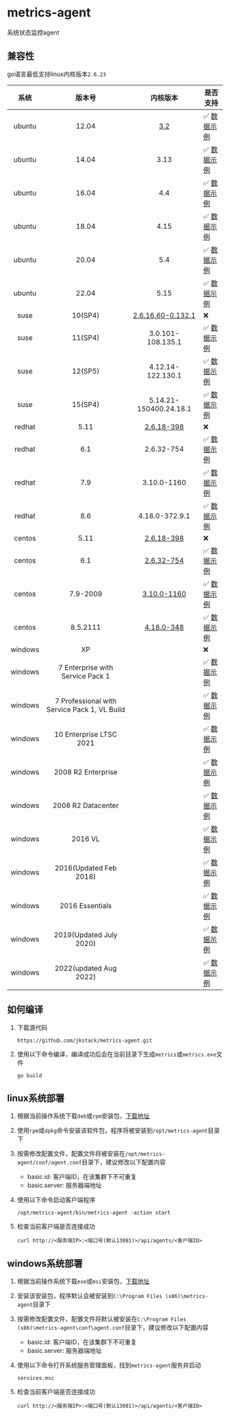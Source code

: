 # metrics-agent

系统状态监控agent

## 兼容性

go语言最低支持linux内核版本`2.6.23`

| 系统   | 版本号 | 内核版本 | 是否支持 |
| :----: | :---: | :-----: | ------- |
| ubuntu | 12.04 | [3.2](https://en.wikipedia.org/wiki/Ubuntu_version_history#Table_of_versions) | ✅ [数据示例](docs/examples/ubuntu12.md) |
| ubuntu | 14.04 | 3.13 | ✅ [数据示例](docs/examples/ubuntu14.md) |
| ubuntu | 16.04 | 4.4  | ✅ [数据示例](docs/examples/ubuntu16.md) |
| ubuntu | 18.04 | 4.15 | ✅ [数据示例](docs/examples/ubuntu18.md) |
| ubuntu | 20.04 | 5.4  | ✅ [数据示例](docs/examples/ubuntu20.md) |
| ubuntu | 22.04 | 5.15 | ✅ [数据示例](docs/examples/ubuntu22.md) |
| suse   | 10(SP4) | [2.6.16.60-0.132.1](https://www.suse.com/support/kb/doc/?id=000019587) | ❌ |
| suse   | 11(SP4) | 3.0.101-108.135.1      | ✅ [数据示例](docs/examples/suse11.md) |
| suse   | 12(SP5) | 4.12.14-122.130.1      | ✅ [数据示例](docs/examples/suse12.md) |
| suse   | 15(SP4) | 5.14.21-150400.24.18.1 | ✅ [数据示例](docs/examples/suse15.md) |
| redhat | 5.11 | [2.6.18-398](https://access.redhat.com/articles/3078) | ❌ |
| redhat | 6.1  | 2.6.32-754     | ✅ [数据示例](docs/examples/redhat6.md) |
| redhat | 7.9  | 3.10.0-1160    | ✅ [数据示例](docs/examples/redhat7.md) |
| redhat | 8.6  | 4.18.0-372.9.1 | ✅ [数据示例](docs/examples/redhat8.md) |
| centos | 5.11 | [2.6.18-398](https://vault.centos.org/5.11/os/Source/) | ❌ |
| centos | 6.1  | [2.6.32-754](https://vault.centos.org/6.10/os/Source/SPackages/) | ✅ [数据示例](docs/examples/centos6.md) |
| centos | 7.9-2009 | [3.10.0-1160](https://vault.centos.org/7.9.2009/os/Source/SPackages/) | ✅ [数据示例](docs/examples/centos7.md) |
| centos | 8.5.2111 | [4.18.0-348](https://vault.centos.org/8.5.2111/BaseOS/Source/SPackages/) | ✅ [数据示例](docs/examples/centos8.md) |
| windows | XP | | ❌ |
| windows | 7 Enterprise with Service Pack 1             | | ✅ [数据示例](docs/examples/win7enterprise.md) |
| windows | 7 Professional with Service Pack 1, VL Build | | ✅ [数据示例](docs/examples/win7professional.md) |
| windows | 10 Enterprise LTSC 2021                      | | ✅ [数据示例](docs/examples/win10.md) |
| windows | 2008 R2 Enterprise                           | | ✅ [数据示例](docs/examples/win2008ent.md) |
| windows | 2008 R2 Datacenter                           | | ✅ [数据示例](docs/examples/win2008dc.md) |
| windows | 2016 VL                                      | | ✅ [数据示例](docs/examples/win2016vl.md) |
| windows | 2016(Updated Feb 2018)                       | | ✅ [数据示例](docs/examples/win2016upd2018.md) |
| windows | 2016 Essentials                              | | ✅ [数据示例](docs/examples/win2016ess.md) |
| windows | 2019(Updated July 2020)                      | | ✅ [数据示例](docs/examples/win2019.md) |
| windows | 2022(updated Aug 2022)                       | | ✅ [数据示例](docs/examples/win2022.md) |

## 如何编译

1. 下载源代码

       https://github.com/jkstack/metrics-agent.git

2. 使用以下命令编译，编译成功后会在当前目录下生成`metrics`或`metrics.exe`文件

       go build

## linux系统部署

1. 根据当前操作系统下载`deb`或`rpm`安装包，[下载地址](https://github.com/jkstack/metrics-agent/releases/latest)
2. 使用`rpm`或`dpkg`命令安装该软件包，程序将被安装到`/opt/metrics-agent`目录下
3. 按需修改配置文件，配置文件将被安装在`/opt/metrics-agent/conf/agent.conf`目录下，建议修改以下配置内容
   - basic.id: 客户端ID，在该集群下不可重复
   - basic.server: 服务器端地址
4. 使用以下命令启动客户端程序

       /opt/metrics-agent/bin/metrics-agent -action start
5. 检查当前客户端是否连接成功

       curl http://<服务端IP>:<端口号(默认13081)>/api/agents/<客户端ID>

## windows系统部署

1. 根据当前操作系统下载`exe`或`msi`安装包，[下载地址](https://github.com/jkstack/metrics-agent/releases/latest)
2. 安装该安装包，程序默认会被安装到`C:\Program Files (x86)\metrics-agent`目录下
3. 按需修改配置文件，配置文件将默认被安装在`C:\Program Files (x86)\metrics-agent\conf\agent.conf`目录下，建议修改以下配置内容
   - basic.id: 客户端ID，在该集群下不可重复
   - basic.server: 服务器端地址
4. 使用以下命令打开系统服务管理面板，找到`metrics-agent`服务并启动

       services.msc
5. 检查当前客户端是否连接成功

       curl http://<服务端IP>:<端口号(默认13081)>/api/agents/<客户端ID>
